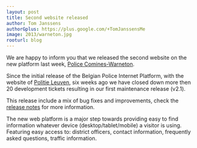 ```yaml
---
layout: post
title: Second website released
author: Tom Janssens
authorGplus: https://plus.google.com/+TomJanssensMe
image: 2013/warneton.jpg
rooturl: blog
---
```


We are happy to inform you that we released the second website on the new platform last week, [Police Comines-Warneton](http://www.lokalepolitie.be/5318).

<!--more-->

Since the initial release of the Belgian Police Internet Platform, with the website of [Politie Leuven](http://www.lokalepolitie.be/5388), six weeks ago we have closed down more then 20 development tickets resulting in our first maintenance release (v2.1).

This release include a mix of bug fixes and improvements, check the [release notes](https://github.com/belgianpolice/internet-platform/releases/tag/v2.1) for more information.

The new web platform is a major step towards providing easy to find information whatever device (desktop/tablet/mobile) a visitor is using. Featuring easy access to: district officers, contact information, frequently asked questions, traffic information.